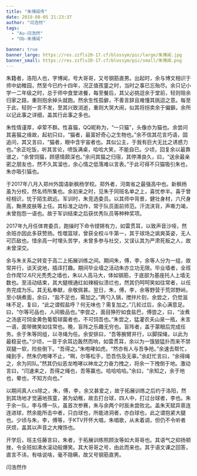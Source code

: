```yaml
---
title: "朱博闻传"
date: 2019-08-05 21:23:37
author: "闫浩然"
tags: 
  - "Au-闫浩然"
  - "Ob-朱博闻"

banner: true
banner_large: https://res.zzfls20-17.cf/blossym/pic/large/朱博闻.jpg
banner_small: https://res.zzfls20-17.cf/blossym/pic/small/朱博闻.png
---
```


<p>朱籍者，洛阳人也，字博闻，号大哥哥，又号钢筋直男。出起时，余与博文相识于师中幼稚园，然至今已约十四年，况正值孩童之时，当时之事已忘殆尽。余只记小学一二年级之时，总于师中食堂进餐，每至餐后，其父必挑逗余于堂前，轻则阻余归家之路，重则抱余掉头就跑。然余生性孤僻，不善言辞且难懂其挑逗之意。每至于此，轻则一言不发，至其兴致消逝，重则大哭大闹，似其将拐卖余于偏僻。余所以记此事之详细，盖其行此事之多也。</p>
<p>朱性情谨厚，卓荤不群。性喜猫，QQ昵称为，&ldquo;一只猫&rdquo;，头像亦为猫也。余尝问其喜猫之缘故，起初只曰，&ldquo;猫者，最富好奇心之生物也。&rdquo;余不信其花言巧语，固追问，其又言曰，&ldquo;猫者，眼中含宇宙者也。其似公主，于我有巨大无比之诱惑力也。&rdquo;余正吃饭，听其言论，喷饭满桌，哈哈大笑，不能自已。少顷，回复余以最靠谱之，&ldquo;余曾饲猫，顾感情颇深也。&rdquo;余问其猫之归宿，其停滞良久，曰，&ldquo;送余最亲密之朋友也，然不久其溜也，余心情之低落难以言表。&rdquo;于此可得不只猫吸引朱也，朱亦吸引猫也。</p>
<p>于2017年八月入郑州外国语新枫杨学校。郑外者，河南省之最强高中也。新枫杨虽为分校，然名师所集也。余初来之时，见朱于同班名单之上，喜忧参半。喜于曾经相识，忧于陌生疏远。军训时，朱竞选委员。以其师中背景，健壮身材，六尺身高，黝黑皮肤等上任。其标准之动作，常于队员面前师范。汗流浃背，声嘶力竭，未曾抱怨一语也。故于军训结束之后获优秀队员等种种奖项。</p>
<p>2017年九月任体育委员，跑操时下命令铿锵有力，如雷贯耳，以致声音沙哑，然余班亦因此多获赞扬。性噬篮球，曾获全校斗牛第一，其于球场之飒爽英姿，无人可匹敌也。惜余高一时埋头苦学，未曾多参与社交，又误认其为严肃死板之人，故未曾深交。</p>
<p>余与朱关系之转变于高二上拓展训练之间。期间朱，傅，李，余等人分为一组，故常并行，谈天说地，插诨打趣。期间毕业墙之活动朱亦立功无限。毕业墙者，全班合作爬12.6尺光秃秃之墙也，朱以人高马大，体如钢筋，于底部为基座托人上墙无数也。至活动结束，其大腿根通红如辣椒似溃烂也，然其仍呵呵笑如往常者，以任务完成为乐。其无私奉献，余敬佩甚。翌日，朱，傅，李，余等野营于荒郊野岭。至小锅煮面，余曰，&ldquo;盐不足也，需加之。&rdquo;两勺入锅，搅拌片刻，余尝之，仍觉滋味不足，复曰，&ldquo;此之谓假盐呼？何无味也？需复加之。&rdquo;几轮过后，余心满意足。曰，&ldquo;尔等可品也，人间极品也。&rdquo;李尝之，面目狰狞如食盐巴，傅尝之，曰，&ldquo;汝煮之汤底可饲金黄色葡萄球菌者也，不可饲吾也。&rdquo;朱尝之，猛灌农夫山泉一瓶，未言一语，面带微笑如往常也。晚，盲阵之乐趣无穷也。盲阵者，盖于蒙眼后完成任务。余于朱等同组，以寻绳为任。余安排曰，&ldquo;吾等腕臂并行，以脚探绳，以此为最稳妥也。&rdquo;少顷，一音于余耳边轰然而响，如雷贯耳，余以为一饿狼猛扑而来不禁双腿一软，险些倒下。&ldquo;吾得之。&rdquo;朱咆哮如虎。&ldquo;然亦有人与吾争抢。&rdquo;余速去帮忙，绳到手，然朱仍咆哮不止，&ldquo;啊，尔等松手，恐吾伤及无辜。&rdquo;余赶忙言曰，&ldquo;余得绳之，余为同队。&rdquo;然其仍似恶龙咆哮以神龙之力奋力拽之，将余一下拽倒于地。激动言曰，&ldquo;闫速来之，吾得之绳也，吾等赢也。哈哈哈哈。&rdquo;余曰，&ldquo;余知之，余于地也，晕也，不知方向也。&rdquo;</p>
<p>以期间真人cs除之，朱，傅，李，余又甚爱之，故于拓展训练之后约于洛阳，然到其场地才觉遍地孩童，甚为幼稚，故去打台球，四人中，打过台球者，李也。朱于余一队，李与傅一队，虽首次参赛，朱与余两个时辰未尝败北。盖朱天赋异禀连连进球，然余能所击中者，只白球也，所能进洞者，亦白球也，此之谓抱紧大腿也。少顷与朱，李，傅等，于KTV开怀大唱，朱唱歌，从未着调，但仍不令听者厌烦，盖其以声音之大掩饰也。</p>
<p>开学后，班主任藤言曰，朱者，于拓展训练照顾汝等如大哥哥也。其语气之抑扬顿挫，令全班如沸水滚动般爆笑。其大哥哥之号，由此而来也。其于语文课之回答，直言不讳，有啥说啥，毫不隐瞒，故又号钢筋直男。</p>
<p>闫浩然作</p>
<p>&nbsp;</p>